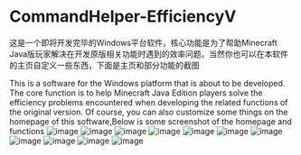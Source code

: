 # CommandHelper-EfficiencyV

这是一个即将开发完毕的Windows平台软件，核心功能是为了帮助Minecraft Java版玩家解决在开发原版相关功能时遇到的效率问题。当然你也可以在本软件的主页自定义一些东西，下面是主页和部分功能的截图

This is a software for the Windows platform that is about to be developed. The core function is to help Minecraft Java Edition players solve the efficiency problems encountered when developing the related functions of the original version. Of course, you can also customize some things on the homepage of this software,Below is some screenshot of the homepage and functions
![image](https://user-images.githubusercontent.com/45808036/231711701-e730ea25-6b1f-4912-a483-d2f546a949d6.png)
![image](https://user-images.githubusercontent.com/45808036/229038106-271c4078-60af-4d65-87bf-a9a72b47d7b4.png)
![image](https://user-images.githubusercontent.com/45808036/229038124-5763ce8f-b9e4-4f6d-8aa8-a974d9dcec67.png)
![image](https://user-images.githubusercontent.com/45808036/229038141-820b2fdf-36fd-4600-8a0d-37ee4901faec.png)
![image](https://user-images.githubusercontent.com/45808036/231711353-49c030cc-0ee6-48ac-940c-3def3b3ad9b2.png)
![image](https://user-images.githubusercontent.com/45808036/229038242-4ce385aa-403b-4d3e-996f-cf85b58d1257.png)
![image](https://user-images.githubusercontent.com/45808036/231711155-3f22ab06-2e25-45b9-8d0d-44c3b8395eff.png)
![image](https://user-images.githubusercontent.com/45808036/229038330-95a6a7e4-62f0-479e-9bb7-92839ce2cea8.png)
![image](https://user-images.githubusercontent.com/45808036/229038367-5e75bbf0-0883-46da-b40a-2baa2ba5371e.png)
![image](https://user-images.githubusercontent.com/45808036/231710870-5dbbfb60-e31f-4863-8647-2eec64e3bbd4.png)
![image](https://user-images.githubusercontent.com/45808036/231710725-36816991-d73b-4b4e-a894-13790256062a.png)
